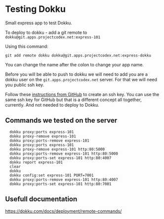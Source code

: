 # Testing Dokku

Small express app to test Dokku.

To deploy to dokku - add a git remote to `dokku@git.apps.projectcodex.net:express-101`

Using this command:

```
git add remote dokku dokku@git.apps.projectcodex.net:express-dokku
```

You can change the name after the colon to change your app name.


Before you will be able to push to dokku we will need to add you are a dokku user on the `git.apps.projectcodex.net` server. For that we will need you public ssh key.

Follow these [instructions from GitHub](https://docs.github.com/en/authentication/connecting-to-github-with-ssh/generating-a-new-ssh-key-and-adding-it-to-the-ssh-agent) to create an ssh key. You can use the same ssh key for GitHub but that is a different concept all together, currently. And not needed to deploy to Dokku.

## Commands we tested on the server

```
  dokku proxy:ports express-101
  dokku proxy-remove express-101
  dokku proxy:ports-remove express-101
  dokku proxy:ports express-101
  dokku proxy-remove express-101 http:80:5000
  dokku proxy:ports-remove express-101 http:80:5000
  dokku proxy:ports-set express-101 http:80:4007
  dokku report express-101
  clear
  dokku
  dokku config:set express-101 PORT=7001
  dokku proxy:ports-remove express-101 http:80:4007
  dokku proxy:ports-set express-101 http:80:7001
```

## Usefull documentation

https://dokku.com/docs/deployment/remote-commands/
